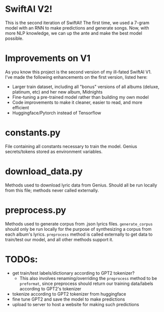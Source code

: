# SwiftAI V2!
This is the second iteration of SwiftAI! The first time, we used a 7-gram model with an RNN to make predictions and
generate songs. Now, with more NLP knowledge, we can up the ante and make the best model possible.

# Improvements on V1
As you know this project is the second version of my ill-fated SwiftAI V1. I've made the following enhancements on the
first version, listed here:
* Larger train dataset, including all "bonus" versions of all albums (deluxe, platinum, etc) and her new album, Midnights
* Fine-tuning a pre-trained model rather than building my own model
* Code improvements to make it cleaner, easier to read, and more efficient
* Huggingface/Pytorch instead of Tensorflow

# constants.py
File containing all constants necessary to train the model. Genius secrets/tokens stored as environment variables.

# download_data.py
Methods used to download lyric data from Genius. Should all be run locally from this file; methods never called
externally.

# preprocess.py
Methods used to generate corpus from .json lyrics files. `generate_corpus` should only be run locally for the purpose
of synthesizing a corpus from each album's lyrics. `preprocess` method is called externally to get data to train/test
our model, and all other methods support it.

# TODOs:
* get train/test labels/dictionary according to GPT2 tokenizer?
  * This also involves renaming/overriding the `preprocess` method to be `preformat`, since preprocess should
  return our training data/labels according to GPT2's tokenizer
* tokenize according to GPT2 tokenizer from huggingface
* fine tune GPT2 and save the model to make predictions
* upload to server to host a website for making such predictions
